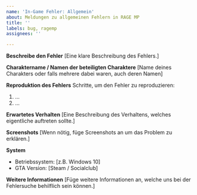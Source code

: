 ```yaml
---
name: 'In-Game Fehler: Allgemein'
about: Meldungen zu allgemeinen Fehlern in RAGE MP
title: ''
labels: bug, ragemp
assignees: ''

---
```


**Beschreibe den Fehler**
[Eine klare Beschreibung des Fehlers.]

**Charaktername / Namen der beteiligten Charaktere**
[Name deines Charakters oder falls mehrere dabei waren, auch deren Namen]

**Reproduktion des Fehlers**
Schritte, um den Fehler zu reproduzieren:
1. ...
2. ...

**Erwartetes Verhalten**
[Eine Beschreibung des Verhaltens, welches eigentliche auftreten sollte.]

**Screenshots**
[Wenn nötig, füge Screenshots an um das Problem zu erklären.]

**System**
 - Betriebssystem: [z.B. Windows 10]
 - GTA Version: [Steam / Socialclub]

**Weitere Informationen**
[Füge weitere Informationen an, welche uns bei der Fehlersuche behilflich sein können.]
